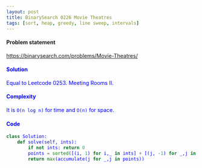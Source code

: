 ```yaml
---
layout: post
title: BinarySearch 0226 Movie Theatres
tags: [sort, heap, greedy, line sweep, intervals]
---
```


#### Problem statement

<a href="https://binarysearch.com/problems/Movie-Theatres/"> <font color = blue>https://binarysearch.com/problems/Movie-Theatres/

#### Solution
Equal to Leetcode 0253. Meeting Rooms II.

#### Complexity
It is `O(n log n)` for time and `O(n)` for space.

#### Code
```python
class Solution:
    def solve(self, ints):
        if not ints: return 0
        points = sorted([(i, 1) for i,_ in ints] + [(j, -1) for _,j in ints])
        return max(accumulate(j for _,j in points))
```
